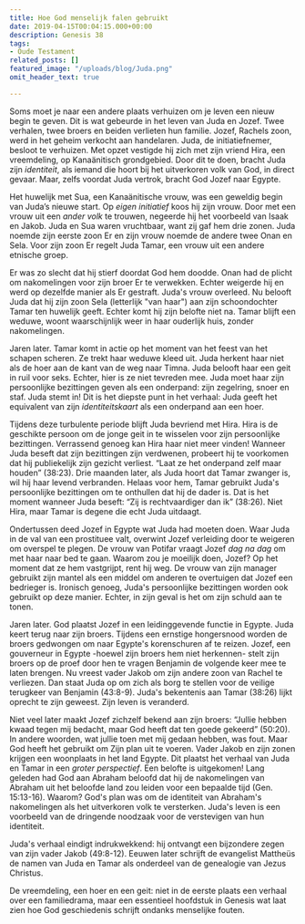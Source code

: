 ```yaml
---
title: Hoe God menselijk falen gebruikt
date: 2019-04-15T00:04:15.000+00:00
description: Genesis 38
tags:
- Oude Testament
related_posts: []
featured_image: "/uploads/blog/Juda.png"
omit_header_text: true

---
```

Soms moet je naar een andere plaats verhuizen om je leven een nieuw begin te geven. Dit is wat gebeurde in het leven van Juda en Jozef. Twee verhalen, twee broers en beiden verlieten hun familie. Jozef, Rachels zoon, werd in het geheim verkocht aan handelaren. Juda, de initiatiefnemer, besloot te verhuizen. Met opzet vestigde hij zich met zijn vriend Hira, een vreemdeling, op Kanaänitisch grondgebied. Door dit te doen, bracht Juda zijn _identiteit_, als iemand die hoort bij het uitverkoren volk van God, in direct gevaar. Maar, zelfs voordat Juda vertrok, bracht God Jozef naar Egypte.

Het huwelijk met Sua, een Kanaänitische vrouw, was een geweldig begin van Juda’s nieuwe start. Op _eigen initiatief_ koos hij zijn vrouw. Door met een vrouw uit een _ander volk_ te trouwen, negeerde hij het voorbeeld van Isaak en Jakob. Juda en Sua waren vruchtbaar, want zij gaf hem drie zonen. Juda noemde zijn eerste zoon Er en zijn vrouw noemde de andere twee Onan en Sela. Voor zijn zoon Er regelt Juda Tamar, een vrouw uit een andere etnische groep.

Er was zo slecht dat hij stierf doordat God hem doodde. Onan had de plicht om nakomelingen voor zijn broer Er te verwekken. Echter weigerde hij en werd op dezelfde manier als Er gestraft. Juda's vrouw overleed. Nu belooft Juda dat hij zijn zoon Sela (letterlijk "van haar") aan zijn schoondochter Tamar ten huwelijk geeft. Echter komt hij zijn belofte niet na. Tamar blijft een weduwe, woont waarschijnlijk weer in haar ouderlijk huis, zonder nakomelingen.

Jaren later. Tamar komt in actie op het moment van het feest van het schapen scheren. Ze trekt haar weduwe kleed uit. Juda herkent haar niet als de hoer aan de kant van de weg naar Timna. Juda belooft haar een geit in ruil voor seks. Echter, hier is ze niet tevreden mee. Juda moet haar zijn persoonlijke bezittingen geven als een onderpand: zijn zegelring, snoer en staf. Juda stemt in! Dit is het diepste punt in het verhaal: Juda geeft het equivalent van zijn _identiteitskaart_ als een onderpand aan een hoer.

Tijdens deze turbulente periode blijft Juda bevriend met Hira. Hira is de geschikte persoon om de jonge geit in te wisselen voor zijn persoonlijke bezittingen. Verrassend genoeg kan Hira haar niet meer vinden! Wanneer Juda beseft dat zijn bezittingen zijn verdwenen, probeert hij te voorkomen dat hij publiekelijk zijn gezicht verliest. “Laat ze het onderpand zelf maar houden” (38:23). Drie maanden later, als Juda hoort dat Tamar zwanger is, wil hij haar levend verbranden. Helaas voor hem, Tamar gebruikt Juda's persoonlijke bezittingen om te onthullen dat hij de dader is. Dat is het moment wanneer Juda beseft: “Zij is rechtvaardiger dan ik” (38:26). Niet Hira, maar Tamar is degene die echt Juda uitdaagt.

Ondertussen deed Jozef in Egypte wat Juda had moeten doen. Waar Juda in de val van een prostituee valt, overwint Jozef verleiding door te weigeren om overspel te plegen. De vrouw van Potifar vraagt Jozef _dag na dag_ om met haar naar bed te gaan. Waarom zou je moeilijk doen, Jozef? Op het moment dat ze hem vastgrijpt, rent hij weg. De vrouw van zijn manager gebruikt zijn mantel als een middel om anderen te overtuigen dat Jozef een bedrieger is. Ironisch genoeg, Juda's persoonlijke bezittingen worden ook gebruikt op deze manier. Echter, in zijn geval is het om zijn schuld aan te tonen.

Jaren later. God plaatst Jozef in een leidinggevende functie in Egypte. Juda keert terug naar zijn broers. Tijdens een ernstige hongersnood worden de broers gedwongen om naar Egypte's korenschuren af te reizen. Jozef, een gouverneur in Egypte -hoewel zijn broers hem niet herkennen- stelt zijn broers op de proef door hen te vragen Benjamin de volgende keer mee te laten brengen. Nu vreest vader Jakob om zijn andere zoon van Rachel te verliezen. Dan staat Juda op om zich als borg te stellen voor de veilige terugkeer van Benjamin (43:8-9). Juda's bekentenis aan Tamar (38:26) lijkt oprecht te zijn geweest. Zijn leven is veranderd.

Niet veel later maakt Jozef zichzelf bekend aan zijn broers: “Jullie hebben kwaad tegen mij bedacht, maar God heeft dat ten goede gekeerd” (50:20). In andere woorden, wat jullie toen met mij gedaan hebben, was fout. Maar God heeft het gebruikt om Zijn plan uit te voeren. Vader Jakob en zijn zonen krijgen een woonplaats in het land Egypte. Dit plaatst het verhaal van Juda en Tamar in een _groter perspectief_. Een belofte is uitgekomen! Lang geleden had God aan Abraham beloofd dat hij de nakomelingen van Abraham uit het beloofde land zou leiden voor een bepaalde tijd (Gen. 15:13-16). Waarom? God's plan was om de identiteit van Abraham's nakomelingen als het uitverkoren volk te versterken. Juda's leven is een voorbeeld van de dringende noodzaak voor de verstevigen van hun identiteit.

Juda's verhaal eindigt indrukwekkend: hij ontvangt een bijzondere zegen van zijn vader Jakob (49:8-12). Eeuwen later schrijft de evangelist Mattheüs de namen van Juda en Tamar als onderdeel van de genealogie van Jezus Christus.

De vreemdeling, een hoer en een geit: niet in de eerste plaats een verhaal over een familiedrama, maar een essentieel hoofdstuk in Genesis wat laat zien hoe God geschiedenis schrijft ondanks menselijke fouten.